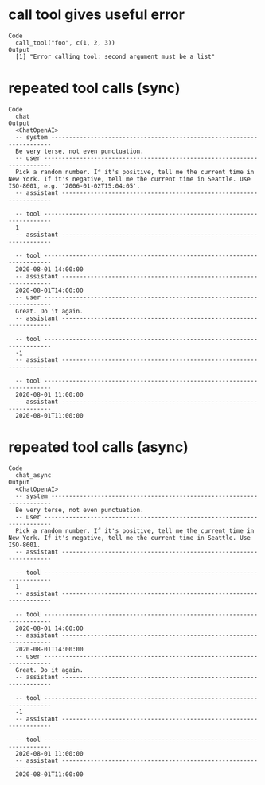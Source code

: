 # call tool gives useful error

    Code
      call_tool("foo", c(1, 2, 3))
    Output
      [1] "Error calling tool: second argument must be a list"

# repeated tool calls (sync)

    Code
      chat
    Output
      <ChatOpenAI>
      -- system ----------------------------------------------------------------------
      Be very terse, not even punctuation.
      -- user ------------------------------------------------------------------------
      Pick a random number. If it's positive, tell me the current time in New York. If it's negative, tell me the current time in Seattle. Use ISO-8601, e.g. '2006-01-02T15:04:05'.
      -- assistant -------------------------------------------------------------------
      
      -- tool ------------------------------------------------------------------------
      1
      -- assistant -------------------------------------------------------------------
      
      -- tool ------------------------------------------------------------------------
      2020-08-01 14:00:00
      -- assistant -------------------------------------------------------------------
      2020-08-01T14:00:00
      -- user ------------------------------------------------------------------------
      Great. Do it again.
      -- assistant -------------------------------------------------------------------
      
      -- tool ------------------------------------------------------------------------
      -1
      -- assistant -------------------------------------------------------------------
      
      -- tool ------------------------------------------------------------------------
      2020-08-01 11:00:00
      -- assistant -------------------------------------------------------------------
      2020-08-01T11:00:00

# repeated tool calls (async)

    Code
      chat_async
    Output
      <ChatOpenAI>
      -- system ----------------------------------------------------------------------
      Be very terse, not even punctuation.
      -- user ------------------------------------------------------------------------
      Pick a random number. If it's positive, tell me the current time in New York. If it's negative, tell me the current time in Seattle. Use ISO-8601.
      -- assistant -------------------------------------------------------------------
      
      -- tool ------------------------------------------------------------------------
      1
      -- assistant -------------------------------------------------------------------
      
      -- tool ------------------------------------------------------------------------
      2020-08-01 14:00:00
      -- assistant -------------------------------------------------------------------
      2020-08-01T14:00:00
      -- user ------------------------------------------------------------------------
      Great. Do it again.
      -- assistant -------------------------------------------------------------------
      
      -- tool ------------------------------------------------------------------------
      -1
      -- assistant -------------------------------------------------------------------
      
      -- tool ------------------------------------------------------------------------
      2020-08-01 11:00:00
      -- assistant -------------------------------------------------------------------
      2020-08-01T11:00:00

